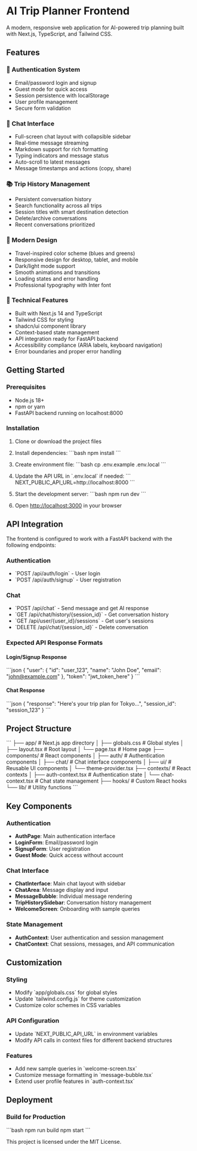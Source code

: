 # AI Trip Planner Frontend

A modern, responsive web application for AI-powered trip planning built with Next.js, TypeScript, and Tailwind CSS.

## Features

### 🔐 Authentication System
- Email/password login and signup
- Guest mode for quick access
- Session persistence with localStorage
- User profile management
- Secure form validation

### 💬 Chat Interface
- Full-screen chat layout with collapsible sidebar
- Real-time message streaming
- Markdown support for rich formatting
- Typing indicators and message status
- Auto-scroll to latest messages
- Message timestamps and actions (copy, share)

### 📚 Trip History Management
- Persistent conversation history
- Search functionality across all trips
- Session titles with smart destination detection
- Delete/archive conversations
- Recent conversations prioritized

### 🎨 Modern Design
- Travel-inspired color scheme (blues and greens)
- Responsive design for desktop, tablet, and mobile
- Dark/light mode support
- Smooth animations and transitions
- Loading states and error handling
- Professional typography with Inter font

### 🚀 Technical Features
- Built with Next.js 14 and TypeScript
- Tailwind CSS for styling
- shadcn/ui component library
- Context-based state management
- API integration ready for FastAPI backend
- Accessibility compliance (ARIA labels, keyboard navigation)
- Error boundaries and proper error handling

## Getting Started

### Prerequisites
- Node.js 18+ 
- npm or yarn
- FastAPI backend running on localhost:8000

### Installation

1. Clone or download the project files
2. Install dependencies:
   \`\`\`bash
   npm install
   \`\`\`

3. Create environment file:
   \`\`\`bash
   cp .env.example .env.local
   \`\`\`

4. Update the API URL in \`.env.local\` if needed:
   \`\`\`
   NEXT_PUBLIC_API_URL=http://localhost:8000
   \`\`\`

5. Start the development server:
   \`\`\`bash
   npm run dev
   \`\`\`

6. Open [http://localhost:3000](http://localhost:3000) in your browser

## API Integration

The frontend is configured to work with a FastAPI backend with the following endpoints:

### Authentication
- \`POST /api/auth/login\` - User login
- \`POST /api/auth/signup\` - User registration

### Chat
- \`POST /api/chat\` - Send message and get AI response
- \`GET /api/chat/history/{session_id}\` - Get conversation history
- \`GET /api/user/{user_id}/sessions\` - Get user's sessions
- \`DELETE /api/chat/{session_id}\` - Delete conversation

### Expected API Response Formats

#### Login/Signup Response
\`\`\`json
{
  "user": {
    "id": "user_123",
    "name": "John Doe",
    "email": "john@example.com"
  },
  "token": "jwt_token_here"
}
\`\`\`

#### Chat Response
\`\`\`json
{
  "response": "Here's your trip plan for Tokyo...",
  "session_id": "session_123"
}
\`\`\`

## Project Structure

\`\`\`
├── app/                    # Next.js app directory
│   ├── globals.css        # Global styles
│   ├── layout.tsx         # Root layout
│   └── page.tsx          # Home page
├── components/            # React components
│   ├── auth/             # Authentication components
│   ├── chat/             # Chat interface components
│   ├── ui/               # Reusable UI components
│   └── theme-provider.tsx
├── contexts/             # React contexts
│   ├── auth-context.tsx  # Authentication state
│   └── chat-context.tsx  # Chat state management
├── hooks/                # Custom React hooks
└── lib/                  # Utility functions
\`\`\`

## Key Components

### Authentication
- **AuthPage**: Main authentication interface
- **LoginForm**: Email/password login
- **SignupForm**: User registration
- **Guest Mode**: Quick access without account

### Chat Interface
- **ChatInterface**: Main chat layout with sidebar
- **ChatArea**: Message display and input
- **MessageBubble**: Individual message rendering
- **TripHistorySidebar**: Conversation history management
- **WelcomeScreen**: Onboarding with sample queries

### State Management
- **AuthContext**: User authentication and session management
- **ChatContext**: Chat sessions, messages, and API communication

## Customization

### Styling
- Modify \`app/globals.css\` for global styles
- Update \`tailwind.config.js\` for theme customization
- Customize color schemes in CSS variables

### API Configuration
- Update \`NEXT_PUBLIC_API_URL\` in environment variables
- Modify API calls in context files for different backend structures

### Features
- Add new sample queries in \`welcome-screen.tsx\`
- Customize message formatting in \`message-bubble.tsx\`
- Extend user profile features in \`auth-context.tsx\`

## Deployment

### Build for Production
\`\`\`bash
npm run build
npm start
\`\`\`

This project is licensed under the MIT License.
